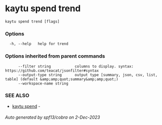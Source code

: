 # kaytu spend trend



```
kaytu spend trend [flags]
```

### Options

```
  -h, --help   help for trend
```

### Options inherited from parent commands

```
      --filter string           columns to display. syntax: https://github.com/teacat/jsonfilter#syntax
      --output-type string      output type [summary, json, csv, list, table] (default &amp;amp;quot;summary&amp;amp;quot;)
      --workspace-name string   
```

### SEE ALSO

* [kaytu spend](kaytu_spend)	 - 

###### Auto generated by spf13/cobra on 2-Dec-2023
